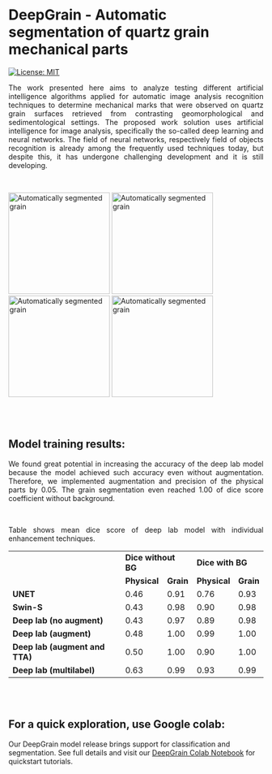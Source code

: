 # DeepGrain - Automatic segmentation of quartz grain mechanical parts

[![License: MIT](https://img.shields.io/badge/License-MIT-yellow.svg)](https://opensource.org/licenses/MIT)

<p align="justify">The work presented here aims to analyze testing different artificial intelligence algorithms applied for automatic image analysis recognition techniques to determine mechanical marks that were observed on quartz grain surfaces retrieved from contrasting geomorphological and sedimentological settings. The proposed work solution uses artificial intelligence for image analysis, specifically the so-called deep learning and neural networks. The field of neural networks, respectively field of objects recognition is already among the frequently used techniques today, but despite this, it has undergone challenging development and it is still developing.</p>
<!-- This repository contains codes for automatic segmentation of quartz grain mechanical parts. -->
</br>
<p float="center">
  <img src="./visualizations/QA_15a_48.png" alt="Automatically segmented grain" width="200" />
  <img src="https://drive.google.com/uc?id=1qN6UIIyRpZsqyo6S6vHToXO6CpDf7pMc" alt="Automatically segmented grain" width="200" />
  <img src="https://drive.google.com/uc?id=1AU7n23PQrqs4uHvZoQ4qoOJBMPTXludA" alt="Automatically segmented grain" width="200" />
  <img src="https://drive.google.com/uc?id=1GJUO66UIcWHYjG6vtTkHlfivclmC7FwN" alt="Automatically segmented grain" width="200" />
</p>
<br></br>

## <b>Model training results:</b>
<p align="justify">We found great potential in increasing the accuracy of the deep lab model because the model achieved such accuracy even without augmentation. Therefore, we implemented augmentation and precision of the physical parts by 0.05. The grain segmentation even reached 1.00 of dice score coefficient without background. 
</p>
</br>
<p align="justify">Table shows mean dice score of deep lab model with individual enhancement techniques.</p>

<table>
<tbody>
<tr>
<td>&nbsp;</td>
<td colspan="2"><strong>Dice without BG</strong></td>
<td colspan="2"><strong>Dice with BG<strong></td>
</tr>
<tr>
<td>&nbsp;</td>
<td><strong>Physical<strong></td>
<td><strong>Grain<strong></td>
<td><strong>Physical<strong></td>
<td><strong>Grain<strong></td>
</tr>
<tr>
<td><strong>UNET<strong></td>
<td>0.46</td>
<td>0.91</td>
<td>0.76</td>
<td>0.93</td>
</tr>
<tr>
<td><strong>Swin-S<strong></td>
<td>0.43</td>
<td>0.98</td>
<td>0.90</td>
<td>0.98</td>
</tr>
<tr>
<td><strong>Deep lab (no augment)<strong></td>
<td>0.43</td>
<td>0.97</td>
<td>0.89</td>
<td>0.98</td>
</tr>
<tr>
<td><strong>Deep lab (augment)<strong></td>
<td>0.48</td>
<td>1.00</td>
<td>0.99</td>
<td>1.00</td>
</tr>
<tr>
<td><strong>Deep lab (augment and TTA)<strong></td>
<td>0.50</td>
<td>1.00</td>
<td>0.90</td>
<td>1.00</td>
</tr>
<tr>
  <td><strong>Deep lab (multilabel)<strong></td>
  <td>0.63</td>
  <td>0.99</td>
  <td>0.93</td>
  <td>0.99</td>
</tr>
</tbody>
</table>
<br></br>
  
## For a quick exploration, use Google colab:
Our DeepGrain model release brings support for classification and segmentation. See full details and visit our [DeepGrain Colab Notebook](https://colab.research.google.com/github/Ajders1/deepgrain/blob/main/inference.ipynb) for quickstart tutorials.
